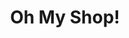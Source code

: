 ---
title: "Oh My Shop!"
description: "Purdue SIGBots shop. Our totally amazing and awesome merch."
draft: false
type: "shop"


# custom style
custom_class: "" 
custom_attributes: "" 
custom_css: ""
---